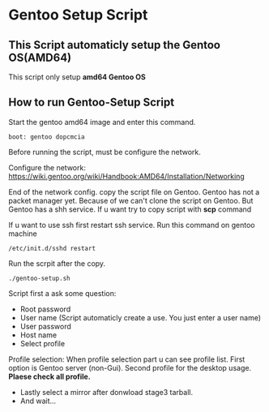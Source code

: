 # Gentoo Setup Script

## This Script automaticly setup the Gentoo OS(AMD64)

This script only setup **amd64 Gentoo OS**

## How to run Gentoo-Setup Script 

Start the gentoo amd64 image and enter this command.

```
boot: gentoo dopcmcia
```

Before running the script, must be configure the network.

Configure the network: https://wiki.gentoo.org/wiki/Handbook:AMD64/Installation/Networking

End of the network config. copy the script file on Gentoo. 
Gentoo has not a packet manager yet. Because of we can't clone the script on Gentoo.
But Gentoo has a shh service. If u want try to copy script with **scp** command


If u want to use ssh first restart ssh service. Run this command on gentoo machine 
```
/etc/init.d/sshd restart
```
Run the scrpit after the copy.
```
./gentoo-setup.sh
```
Script first a ask some question:
- Root password
- User name (Script automaticly create a use. You just enter a user name)
- User password
- Host name 
- Select profile 

Profile selection: When profile selection part u can see profile list. First option is Gentoo server (non-Gui). Second profile for the desktop usage. **Plaese check all profile.**

- Lastly select a mirror after donwload stage3 tarball.
- And wait...
